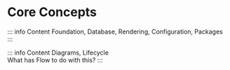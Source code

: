 # Core Concepts

::: info Content
Foundation, Database, Rendering, Configuration, Packages
:::

::: info Content
Diagrams, Lifecycle  
What has Flow to do with this?
:::
